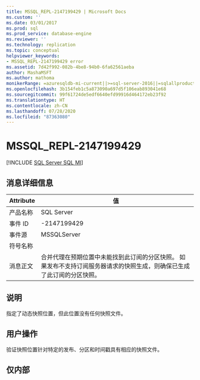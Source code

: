 ```yaml
---
title: MSSQL_REPL-2147199429 | Microsoft Docs
ms.custom: ''
ms.date: 03/01/2017
ms.prod: sql
ms.prod_service: database-engine
ms.reviewer: ''
ms.technology: replication
ms.topic: conceptual
helpviewer_keywords:
- MSSQL_REPL-2147199429 error
ms.assetid: 7d42f992-082b-4be8-94b0-6fa62561aeba
author: MashaMSFT
ms.author: mathoma
monikerRange: =azuresqldb-mi-current||>=sql-server-2016||=sqlallproducts-allversions
ms.openlocfilehash: 3b154feb1c5a873090a697d5f106eab893041e68
ms.sourcegitcommit: 99f61724de5edf6640efd99916d464172eb23f92
ms.translationtype: HT
ms.contentlocale: zh-CN
ms.lasthandoff: 07/28/2020
ms.locfileid: "87363080"
---
```

# <a name="mssql_repl-2147199429"></a>MSSQL_REPL-2147199429
[!INCLUDE [SQL Server SQL MI](../../includes/applies-to-version/sql-asdbmi.md)]
    
## <a name="message-details"></a>消息详细信息  
  
|Attribute|值|  
|-|-|  
|产品名称|SQL Server|  
|事件 ID|-2147199429|  
|事件源|MSSQLServer|  
|符号名称||  
|消息正文|合并代理在预期位置中未能找到此订阅的分区快照。 如果发布不支持订阅服务器请求的快照生成，则确保已生成了此订阅的分区快照。|  
  
## <a name="explanation"></a>说明  
 指定了动态快照位置，但此位置没有任何快照文件。  
  
## <a name="user-action"></a>用户操作  
 验证快照位置针对特定的发布、分区和时间戳具有相应的快照文件。  
  
## <a name="internal-only"></a>仅内部  
  
